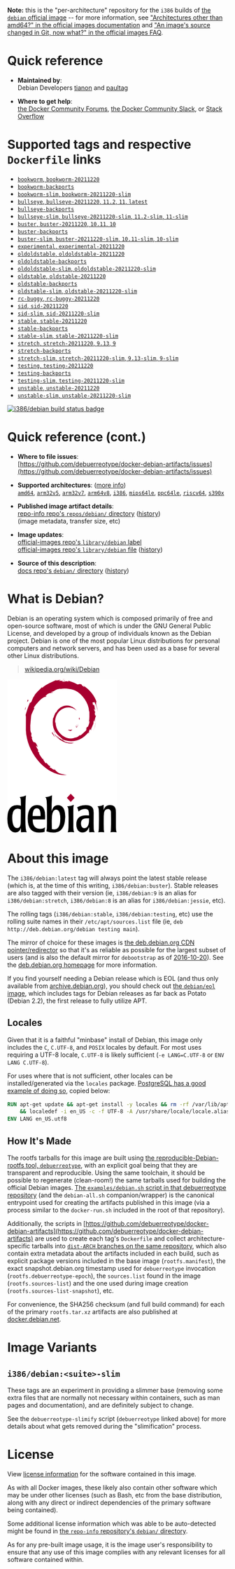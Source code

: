 <!--

********************************************************************************

WARNING:

    DO NOT EDIT "debian/README.md"

    IT IS AUTO-GENERATED

    (from the other files in "debian/" combined with a set of templates)

********************************************************************************

-->

**Note:** this is the "per-architecture" repository for the `i386` builds of [the `debian` official image](https://hub.docker.com/_/debian) -- for more information, see ["Architectures other than amd64?" in the official images documentation](https://github.com/docker-library/official-images#architectures-other-than-amd64) and ["An image's source changed in Git, now what?" in the official images FAQ](https://github.com/docker-library/faq#an-images-source-changed-in-git-now-what).

# Quick reference

-	**Maintained by**:  
	Debian Developers [tianon](https://qa.debian.org/developer.php?login=tianon) and [paultag](https://qa.debian.org/developer.php?login=paultag)

-	**Where to get help**:  
	[the Docker Community Forums](https://forums.docker.com/), [the Docker Community Slack](https://dockr.ly/slack), or [Stack Overflow](https://stackoverflow.com/search?tab=newest&q=docker)

# Supported tags and respective `Dockerfile` links

-	[`bookworm`, `bookworm-20211220`](https://github.com/debuerreotype/docker-debian-artifacts/blob/09dc0b3443aadd4a5a82e441fb0ab0febdd2c06b/bookworm/Dockerfile)
-	[`bookworm-backports`](https://github.com/debuerreotype/docker-debian-artifacts/blob/09dc0b3443aadd4a5a82e441fb0ab0febdd2c06b/bookworm/backports/Dockerfile)
-	[`bookworm-slim`, `bookworm-20211220-slim`](https://github.com/debuerreotype/docker-debian-artifacts/blob/09dc0b3443aadd4a5a82e441fb0ab0febdd2c06b/bookworm/slim/Dockerfile)
-	[`bullseye`, `bullseye-20211220`, `11.2`, `11`, `latest`](https://github.com/debuerreotype/docker-debian-artifacts/blob/09dc0b3443aadd4a5a82e441fb0ab0febdd2c06b/bullseye/Dockerfile)
-	[`bullseye-backports`](https://github.com/debuerreotype/docker-debian-artifacts/blob/09dc0b3443aadd4a5a82e441fb0ab0febdd2c06b/bullseye/backports/Dockerfile)
-	[`bullseye-slim`, `bullseye-20211220-slim`, `11.2-slim`, `11-slim`](https://github.com/debuerreotype/docker-debian-artifacts/blob/09dc0b3443aadd4a5a82e441fb0ab0febdd2c06b/bullseye/slim/Dockerfile)
-	[`buster`, `buster-20211220`, `10.11`, `10`](https://github.com/debuerreotype/docker-debian-artifacts/blob/09dc0b3443aadd4a5a82e441fb0ab0febdd2c06b/buster/Dockerfile)
-	[`buster-backports`](https://github.com/debuerreotype/docker-debian-artifacts/blob/09dc0b3443aadd4a5a82e441fb0ab0febdd2c06b/buster/backports/Dockerfile)
-	[`buster-slim`, `buster-20211220-slim`, `10.11-slim`, `10-slim`](https://github.com/debuerreotype/docker-debian-artifacts/blob/09dc0b3443aadd4a5a82e441fb0ab0febdd2c06b/buster/slim/Dockerfile)
-	[`experimental`, `experimental-20211220`](https://github.com/debuerreotype/docker-debian-artifacts/blob/09dc0b3443aadd4a5a82e441fb0ab0febdd2c06b/experimental/Dockerfile)
-	[`oldoldstable`, `oldoldstable-20211220`](https://github.com/debuerreotype/docker-debian-artifacts/blob/09dc0b3443aadd4a5a82e441fb0ab0febdd2c06b/oldoldstable/Dockerfile)
-	[`oldoldstable-backports`](https://github.com/debuerreotype/docker-debian-artifacts/blob/09dc0b3443aadd4a5a82e441fb0ab0febdd2c06b/oldoldstable/backports/Dockerfile)
-	[`oldoldstable-slim`, `oldoldstable-20211220-slim`](https://github.com/debuerreotype/docker-debian-artifacts/blob/09dc0b3443aadd4a5a82e441fb0ab0febdd2c06b/oldoldstable/slim/Dockerfile)
-	[`oldstable`, `oldstable-20211220`](https://github.com/debuerreotype/docker-debian-artifacts/blob/09dc0b3443aadd4a5a82e441fb0ab0febdd2c06b/oldstable/Dockerfile)
-	[`oldstable-backports`](https://github.com/debuerreotype/docker-debian-artifacts/blob/09dc0b3443aadd4a5a82e441fb0ab0febdd2c06b/oldstable/backports/Dockerfile)
-	[`oldstable-slim`, `oldstable-20211220-slim`](https://github.com/debuerreotype/docker-debian-artifacts/blob/09dc0b3443aadd4a5a82e441fb0ab0febdd2c06b/oldstable/slim/Dockerfile)
-	[`rc-buggy`, `rc-buggy-20211220`](https://github.com/debuerreotype/docker-debian-artifacts/blob/09dc0b3443aadd4a5a82e441fb0ab0febdd2c06b/rc-buggy/Dockerfile)
-	[`sid`, `sid-20211220`](https://github.com/debuerreotype/docker-debian-artifacts/blob/09dc0b3443aadd4a5a82e441fb0ab0febdd2c06b/sid/Dockerfile)
-	[`sid-slim`, `sid-20211220-slim`](https://github.com/debuerreotype/docker-debian-artifacts/blob/09dc0b3443aadd4a5a82e441fb0ab0febdd2c06b/sid/slim/Dockerfile)
-	[`stable`, `stable-20211220`](https://github.com/debuerreotype/docker-debian-artifacts/blob/09dc0b3443aadd4a5a82e441fb0ab0febdd2c06b/stable/Dockerfile)
-	[`stable-backports`](https://github.com/debuerreotype/docker-debian-artifacts/blob/09dc0b3443aadd4a5a82e441fb0ab0febdd2c06b/stable/backports/Dockerfile)
-	[`stable-slim`, `stable-20211220-slim`](https://github.com/debuerreotype/docker-debian-artifacts/blob/09dc0b3443aadd4a5a82e441fb0ab0febdd2c06b/stable/slim/Dockerfile)
-	[`stretch`, `stretch-20211220`, `9.13`, `9`](https://github.com/debuerreotype/docker-debian-artifacts/blob/09dc0b3443aadd4a5a82e441fb0ab0febdd2c06b/stretch/Dockerfile)
-	[`stretch-backports`](https://github.com/debuerreotype/docker-debian-artifacts/blob/09dc0b3443aadd4a5a82e441fb0ab0febdd2c06b/stretch/backports/Dockerfile)
-	[`stretch-slim`, `stretch-20211220-slim`, `9.13-slim`, `9-slim`](https://github.com/debuerreotype/docker-debian-artifacts/blob/09dc0b3443aadd4a5a82e441fb0ab0febdd2c06b/stretch/slim/Dockerfile)
-	[`testing`, `testing-20211220`](https://github.com/debuerreotype/docker-debian-artifacts/blob/09dc0b3443aadd4a5a82e441fb0ab0febdd2c06b/testing/Dockerfile)
-	[`testing-backports`](https://github.com/debuerreotype/docker-debian-artifacts/blob/09dc0b3443aadd4a5a82e441fb0ab0febdd2c06b/testing/backports/Dockerfile)
-	[`testing-slim`, `testing-20211220-slim`](https://github.com/debuerreotype/docker-debian-artifacts/blob/09dc0b3443aadd4a5a82e441fb0ab0febdd2c06b/testing/slim/Dockerfile)
-	[`unstable`, `unstable-20211220`](https://github.com/debuerreotype/docker-debian-artifacts/blob/09dc0b3443aadd4a5a82e441fb0ab0febdd2c06b/unstable/Dockerfile)
-	[`unstable-slim`, `unstable-20211220-slim`](https://github.com/debuerreotype/docker-debian-artifacts/blob/09dc0b3443aadd4a5a82e441fb0ab0febdd2c06b/unstable/slim/Dockerfile)

[![i386/debian build status badge](https://img.shields.io/jenkins/s/https/doi-janky.infosiftr.net/job/multiarch/job/i386/job/debian.svg?label=i386/debian%20%20build%20job)](https://doi-janky.infosiftr.net/job/multiarch/job/i386/job/debian/)

# Quick reference (cont.)

-	**Where to file issues**:  
	[https://github.com/debuerreotype/docker-debian-artifacts/issues](https://github.com/debuerreotype/docker-debian-artifacts/issues)

-	**Supported architectures**: ([more info](https://github.com/docker-library/official-images#architectures-other-than-amd64))  
	[`amd64`](https://hub.docker.com/r/amd64/debian/), [`arm32v5`](https://hub.docker.com/r/arm32v5/debian/), [`arm32v7`](https://hub.docker.com/r/arm32v7/debian/), [`arm64v8`](https://hub.docker.com/r/arm64v8/debian/), [`i386`](https://hub.docker.com/r/i386/debian/), [`mips64le`](https://hub.docker.com/r/mips64le/debian/), [`ppc64le`](https://hub.docker.com/r/ppc64le/debian/), [`riscv64`](https://hub.docker.com/r/riscv64/debian/), [`s390x`](https://hub.docker.com/r/s390x/debian/)

-	**Published image artifact details**:  
	[repo-info repo's `repos/debian/` directory](https://github.com/docker-library/repo-info/blob/master/repos/debian) ([history](https://github.com/docker-library/repo-info/commits/master/repos/debian))  
	(image metadata, transfer size, etc)

-	**Image updates**:  
	[official-images repo's `library/debian` label](https://github.com/docker-library/official-images/issues?q=label%3Alibrary%2Fdebian)  
	[official-images repo's `library/debian` file](https://github.com/docker-library/official-images/blob/master/library/debian) ([history](https://github.com/docker-library/official-images/commits/master/library/debian))

-	**Source of this description**:  
	[docs repo's `debian/` directory](https://github.com/docker-library/docs/tree/master/debian) ([history](https://github.com/docker-library/docs/commits/master/debian))

# What is Debian?

Debian is an operating system which is composed primarily of free and open-source software, most of which is under the GNU General Public License, and developed by a group of individuals known as the Debian project. Debian is one of the most popular Linux distributions for personal computers and network servers, and has been used as a base for several other Linux distributions.

> [wikipedia.org/wiki/Debian](https://en.wikipedia.org/wiki/Debian)

![logo](https://raw.githubusercontent.com/docker-library/docs/b449be7df57e9ed9086bb5821bfb5d6cdc5d67a4/debian/logo.png)

# About this image

The `i386/debian:latest` tag will always point the latest stable release (which is, at the time of this writing, `i386/debian:buster`). Stable releases are also tagged with their version (ie, `i386/debian:9` is an alias for `i386/debian:stretch`, `i386/debian:8` is an alias for `i386/debian:jessie`, etc).

The rolling tags (`i386/debian:stable`, `i386/debian:testing`, etc) use the rolling suite names in their `/etc/apt/sources.list` file (ie, `deb http://deb.debian.org/debian testing main`).

The mirror of choice for these images is [the deb.debian.org CDN pointer/redirector](https://deb.debian.org) so that it's as reliable as possible for the largest subset of users (and is also the default mirror for `debootstrap` as of [2016-10-20](https://anonscm.debian.org/cgit/d-i/debootstrap.git/commit/?id=9e8bc60ad1ccf3a25ce7890526b70059f3e770de)). See the [deb.debian.org homepage](https://deb.debian.org) for more information.

If you find yourself needing a Debian release which is EOL (and thus only available from [archive.debian.org](http://archive.debian.org)), you should check out [the `debian/eol` image](https://hub.docker.com/r/debian/eol/), which includes tags for Debian releases as far back as Potato (Debian 2.2), the first release to fully utilize APT.

## Locales

Given that it is a faithful "minbase" install of Debian, this image only includes the `C`, `C.UTF-8`, and `POSIX` locales by default. For most uses requiring a UTF-8 locale, `C.UTF-8` is likely sufficient (`-e LANG=C.UTF-8` or `ENV LANG C.UTF-8`).

For uses where that is not sufficient, other locales can be installed/generated via the `locales` package. [PostgreSQL has a good example of doing so](https://github.com/docker-library/postgres/blob/69bc540ecfffecce72d49fa7e4a46680350037f9/9.6/Dockerfile#L21-L24), copied below:

```dockerfile
RUN apt-get update && apt-get install -y locales && rm -rf /var/lib/apt/lists/* \
	&& localedef -i en_US -c -f UTF-8 -A /usr/share/locale/locale.alias en_US.UTF-8
ENV LANG en_US.utf8
```

## How It's Made

The rootfs tarballs for this image are built using [the reproducible-Debian-rootfs tool, `debuerreotype`](https://github.com/debuerreotype/debuerreotype), with an explicit goal being that they are transparent and reproducible. Using the same toolchain, it should be possible to regenerate (clean-room!) the same tarballs used for building the official Debian images. [The `examples/debian.sh` script in that debuerreotype repository](https://github.com/debuerreotype/debuerreotype/blob/master/examples/debian.sh) (and the `debian-all.sh` companion/wrapper) is the canonical entrypoint used for creating the artifacts published in this image (via a process similar to the `docker-run.sh` included in the root of that repository).

Additionally, the scripts in [https://github.com/debuerreotype/docker-debian-artifacts](https://github.com/debuerreotype/docker-debian-artifacts) are used to create each tag's `Dockerfile` and collect architecture-specific tarballs into [`dist-ARCH` branches on the same repository](https://github.com/debuerreotype/docker-debian-artifacts/branches), which also contain extra metadata about the artifacts included in each build, such as explicit package versions included in the base image (`rootfs.manifest`), the exact snapshot.debian.org timestamp used for `debuerreotype` invocation (`rootfs.debuerreotype-epoch`), the `sources.list` found in the image (`rootfs.sources-list`) and the one used during image creation (`rootfs.sources-list-snapshot`), etc.

For convenience, the SHA256 checksum (and full build command) for each of the primary `rootfs.tar.xz` artifacts are also published at [docker.debian.net](https://docker.debian.net/).

# Image Variants

## `i386/debian:<suite>-slim`

These tags are an experiment in providing a slimmer base (removing some extra files that are normally not necessary within containers, such as man pages and documentation), and are definitely subject to change.

See the `debuerreotype-slimify` script (`debuerreotype` linked above) for more details about what gets removed during the "slimification" process.

# License

View [license information](https://www.debian.org/social_contract#guidelines) for the software contained in this image.

As with all Docker images, these likely also contain other software which may be under other licenses (such as Bash, etc from the base distribution, along with any direct or indirect dependencies of the primary software being contained).

Some additional license information which was able to be auto-detected might be found in [the `repo-info` repository's `debian/` directory](https://github.com/docker-library/repo-info/tree/master/repos/debian).

As for any pre-built image usage, it is the image user's responsibility to ensure that any use of this image complies with any relevant licenses for all software contained within.
